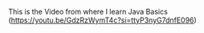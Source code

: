 This is the Video from where I learn Java Basics (https://youtu.be/GdzRzWymT4c?si=ttyP3nyG7dnfE096)
